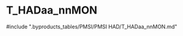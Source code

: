 # T_HADaa_nnMON

<!-- ATTENTION : Ne pas supprimer ou modifier la ligne ci-dessous -->
#include ".byproducts_tables/PMSI/PMSI HAD/T_HADaa_nnMON.md"
<!-- ATTENTION : Ne pas supprimer ou modifier la ligne ci-dessus -->
